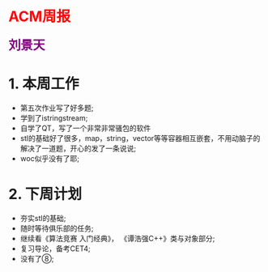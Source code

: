 <font color = "red">ACM周报</font>
===

<font size = "5px"><font color = "purple">**刘景天**</font></font>


[comment]:名字必须基佬紫
# 1. 本周工作
- 第五次作业写了好多题;
- 学到了istringstream;
- 自学了QT，写了一个非常非常骚包的软件
- stl的基础好了很多，map，string，vector等等容器相互嵌套，不用动脑子的解决了一道题，开心的发了一条说说;
- woc似乎没有了耶;
# 2. 下周计划
- 夯实stl的基础;
- 随时等待俱乐部的任务;
- 继续看《算法竞赛 入门经典》， 《谭浩强C++》类与对象部分;
- 复习导论，备考CET4;
- 没有了⑧;

